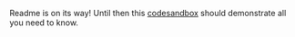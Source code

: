 Readme is on its way! Until then this [codesandbox](https://codesandbox.io/s/react-three-editable-demo-udx2x?file=/src/App.js) should demonstrate all you need to know.

